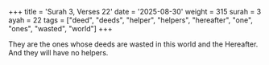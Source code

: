 +++
title = 'Surah 3, Verses 22'
date = '2025-08-30'
weight = 315
surah = 3
ayah = 22
tags = ["deed", "deeds", "helper", "helpers", "hereafter", "one", "ones", "wasted", "world"]
+++

They are the ones whose deeds are wasted in this world and the Hereafter. And they will have no helpers.